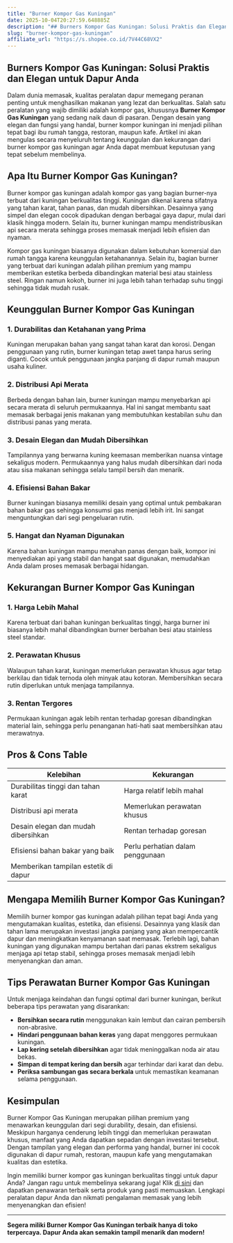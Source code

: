 ```yaml
---
title: "Burner Kompor Gas Kuningan"
date: 2025-10-04T20:27:59.648885Z
description: "## Burners Kompor Gas Kuningan: Solusi Praktis dan Elegan untuk Dapur Anda..."
slug: "burner-kompor-gas-kuningan"
affiliate_url: "https://s.shopee.co.id/7V44C68VX2"
---
```

## Burners Kompor Gas Kuningan: Solusi Praktis dan Elegan untuk Dapur Anda

Dalam dunia memasak, kualitas peralatan dapur memegang peranan penting untuk menghasilkan makanan yang lezat dan berkualitas. Salah satu peralatan yang wajib dimiliki adalah kompor gas, khususnya **Burner Kompor Gas Kuningan** yang sedang naik daun di pasaran. Dengan desain yang elegan dan fungsi yang handal, burner kompor kuningan ini menjadi pilihan tepat bagi ibu rumah tangga, restoran, maupun kafe. Artikel ini akan mengulas secara menyeluruh tentang keunggulan dan kekurangan dari burner kompor gas kuningan agar Anda dapat membuat keputusan yang tepat sebelum membelinya.

## Apa Itu Burner Kompor Gas Kuningan?

Burner kompor gas kuningan adalah kompor gas yang bagian burner-nya terbuat dari kuningan berkualitas tinggi. Kuningan dikenal karena sifatnya yang tahan karat, tahan panas, dan mudah dibersihkan. Desainnya yang simpel dan elegan cocok dipadukan dengan berbagai gaya dapur, mulai dari klasik hingga modern. Selain itu, burner kuningan mampu mendistribusikan api secara merata sehingga proses memasak menjadi lebih efisien dan nyaman.

Kompor gas kuningan biasanya digunakan dalam kebutuhan komersial dan rumah tangga karena keunggulan ketahanannya. Selain itu, bagian burner yang terbuat dari kuningan adalah pilihan premium yang mampu memberikan estetika berbeda dibandingkan material besi atau stainless steel. Ringan namun kokoh, burner ini juga lebih tahan terhadap suhu tinggi sehingga tidak mudah rusak.

## Keunggulan Burner Kompor Gas Kuningan

### 1. Durabilitas dan Ketahanan yang Prima  
Kuningan merupakan bahan yang sangat tahan karat dan korosi. Dengan penggunaan yang rutin, burner kuningan tetap awet tanpa harus sering diganti. Cocok untuk penggunaan jangka panjang di dapur rumah maupun usaha kuliner.

### 2. Distribusi Api Merata  
Berbeda dengan bahan lain, burner kuningan mampu menyebarkan api secara merata di seluruh permukaannya. Hal ini sangat membantu saat memasak berbagai jenis makanan yang membutuhkan kestabilan suhu dan distribusi panas yang merata.

### 3. Desain Elegan dan Mudah Dibersihkan  
Tampilannya yang berwarna kuning keemasan memberikan nuansa vintage sekaligus modern. Permukaannya yang halus mudah dibersihkan dari noda atau sisa makanan sehingga selalu tampil bersih dan menarik.

### 4. Efisiensi Bahan Bakar  
Burner kuningan biasanya memiliki desain yang optimal untuk pembakaran bahan bakar gas sehingga konsumsi gas menjadi lebih irit. Ini sangat menguntungkan dari segi pengeluaran rutin.

### 5. Hangat dan Nyaman Digunakan  
Karena bahan kuningan mampu menahan panas dengan baik, kompor ini menyediakan api yang stabil dan hangat saat digunakan, memudahkan Anda dalam proses memasak berbagai hidangan.

## Kekurangan Burner Kompor Gas Kuningan

### 1. Harga Lebih Mahal  
Karena terbuat dari bahan kuningan berkualitas tinggi, harga burner ini biasanya lebih mahal dibandingkan burner berbahan besi atau stainless steel standar.

### 2. Perawatan Khusus  
Walaupun tahan karat, kuningan memerlukan perawatan khusus agar tetap berkilau dan tidak ternoda oleh minyak atau kotoran. Membersihkan secara rutin diperlukan untuk menjaga tampilannya.

### 3. Rentan Tergores  
Permukaan kuningan agak lebih rentan terhadap goresan dibandingkan material lain, sehingga perlu penanganan hati-hati saat membersihkan atau merawatnya.

## Pros & Cons Table

| Kelebihan                                   | Kekurangan                                   |
|----------------------------------------------|----------------------------------------------|
| Durabilitas tinggi dan tahan karat         | Harga relatif lebih mahal                 |
| Distribusi api merata                       | Memerlukan perawatan khusus               |
| Desain elegan dan mudah dibersihkan        | Rentan terhadap goresan                   |
| Efisiensi bahan bakar yang baik             | Perlu perhatian dalam penggunaan           |
| Memberikan tampilan estetik di dapur       |                                              |

## Mengapa Memilih Burner Kompor Gas Kuningan?

Memilih burner kompor gas kuningan adalah pilihan tepat bagi Anda yang mengutamakan kualitas, estetika, dan efisiensi. Desainnya yang klasik dan tahan lama merupakan investasi jangka panjang yang akan mempercantik dapur dan meningkatkan kenyamanan saat memasak. Terlebih lagi, bahan kuningan yang digunakan mampu bertahan dari panas ekstrem sekaligus menjaga api tetap stabil, sehingga proses memasak menjadi lebih menyenangkan dan aman.

## Tips Perawatan Burner Kompor Gas Kuningan

Untuk menjaga keindahan dan fungsi optimal dari burner kuningan, berikut beberapa tips perawatan yang disarankan:

- **Bersihkan secara rutin** menggunakan kain lembut dan cairan pembersih non-abrasive.
- **Hindari penggunaan bahan keras** yang dapat menggores permukaan kuningan.
- **Lap kering setelah dibersihkan** agar tidak meninggalkan noda air atau bekas.
- **Simpan di tempat kering dan bersih** agar terhindar dari karat dan debu.
- **Periksa sambungan gas secara berkala** untuk memastikan keamanan selama penggunaan.

## Kesimpulan

Burner Kompor Gas Kuningan merupakan pilihan premium yang menawarkan keunggulan dari segi durability, desain, dan efisiensi. Meskipun harganya cenderung lebih tinggi dan memerlukan perawatan khusus, manfaat yang Anda dapatkan sepadan dengan investasi tersebut. Dengan tampilan yang elegan dan performa yang handal, burner ini cocok digunakan di dapur rumah, restoran, maupun kafe yang mengutamakan kualitas dan estetika.

Ingin memiliki burner kompor gas kuningan berkualitas tinggi untuk dapur Anda? Jangan ragu untuk membelinya sekarang juga! Klik [di sini](https://s.shopee.co.id/7V44C68VX2) dan dapatkan penawaran terbaik serta produk yang pasti memuaskan. Lengkapi peralatan dapur Anda dan nikmati pengalaman memasak yang lebih menyenangkan dan efisien!

---

**Segera miliki Burner Kompor Gas Kuningan terbaik hanya di toko terpercaya. Dapur Anda akan semakin tampil menarik dan modern!**